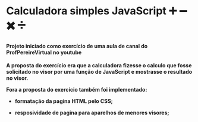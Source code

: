 # Calculadora simples  JavaScript                 :heavy_plus_sign: :heavy_minus_sign: :heavy_multiplication_x: :heavy_division_sign: ​



#### Projeto iniciado como exercício de uma aula de canal do ProfPereireVirtual no youtube



**A proposta do exercício era que a calculadora fizesse o calculo que fosse solicitado no visor por uma função de JavaScript  e mostrasse o resultado no visor.**

**Fora a proposta do exercício também foi implementado:**

- **formatação da pagina HTML pelo CSS;**

- **resposividade de pagina para aparelhos de menores visores;**

  
